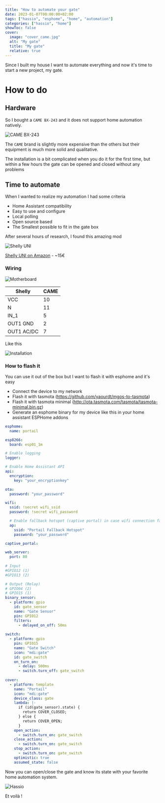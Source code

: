 ```yaml
---
title: "How to automate your gate"
date: 2023-01-07T00:00:00+02:00
tags: ["hassio", "esphome", "home", "automation"]
categories: ["hassio", "home"]
showToc: false
cover:
  image: "cover_came.jpg"
  alt: "My gate"
  title: "My gate"
  relative: true
---
```


Since I built my house I want to automate everything and now it's time to start a new project, my gate.

<!--more-->

# How to do

## Hardware

So I bought a `CAME BX-243` and it does not support home automation natively.

![CAME BX-243](came_bx243.jpg)

The `CAME` brand is slightly more expensive than the others but their equipment is much more solid and qualitative.

The installation is a bit complicated when you do it for the first time, but within a few hours the gate can be opened and closed without any problems

## Time to automate

When I wanted to realize my automation I had some criteria

- Home Assistant compatibility
- Easy to use and configure
- Local polling
- Open source based
- The Smallest possible to fit in the gate box

After several hours of research, I found this amazing mod

![Shelly UNI](shelly_uni_x1.jpg)

[Shelly UNI on Amazon](https://amzn.eu/d/dJ7bBGh) - ~15€

### Wiring

![Motherboard](came_motherboard.png)

| Shelly     | CAME |
| ---------- | ---- |
| VCC        | 10   |
| N          | 11   |
| IN_1       | 5    |
| OUT1 GND   | 2    |
| OUT1 AC/DC | 7    |

Like this

![Installation](installation.jpeg)

### How to flash it

You can use it out of the box but I want to flash it with esphome and it's easy

* Connect the device to my network
* Flash it with tasmota (https://github.com/yaourdt/mgos-to-tasmota)
* Flash it with tasmota minimal (http://ota.tasmota.com/tasmota/tasmota-minimal.bin.gz)
* Generate an esphome binary for my device like this in your home assistant ESPHome addons

```yaml
esphome:
  name: portail

esp8266:
  board: esp01_1m

# Enable logging
logger:

# Enable Home Assistant API
api:
  encryption:
    key: "your_encryptionkey"

ota:
  password: "your_password"

wifi:
  ssid: !secret wifi_ssid
  password: !secret wifi_password

  # Enable fallback hotspot (captive portal) in case wifi connection fails
  ap:
    ssid: "Portail Fallback Hotspot"
    password: "your_password"

captive_portal:

web_server:
  port: 80
  
# Input
#GPIO12 (1)
#GPIO13 (2)

# Output (Relay)
# GPIO04 (2)
# GPIO15 (1)
binary_sensor:
  - platform: gpio
    id: gate_sensor
    name: "Gate Sensor"
    pin: GPIO12
    filters:
      - delayed_on_off: 50ms
      
switch:
  - platform: gpio
    pin: GPIO15
    name: "Gate Switch"
    icon: "mdi:gate"
    id: gate_switch
    on_turn_on:
      - delay: 500ms
      - switch.turn_off: gate_switch
      
cover:
  - platform: template
    name: "Portail"
    icon: "mdi:gate"
    device_class: gate
    lambda: |-
      if (id(gate_sensor).state) {
        return COVER_CLOSED;
      } else {
        return COVER_OPEN;
      }
    open_action:
      - switch.turn_on: gate_switch
    close_action:
      - switch.turn_on: gate_switch
    stop_action:
      - switch.turn_on: gate_switch
    optimistic: true
    assumed_state: false
```

Now you can open/close the gate and know its state with your favorite home automation system.

![Hassio](hassio_gate.png)

Et voilà !